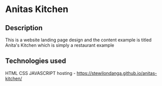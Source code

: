 # Anitas Kitchen

## Description
This is a website landing page design and the content example is titled Anita's Kitchen which is simply a restaurant example

## Technologies used
HTML
CSS
JAVASCRIPT
hosting - https://stewilondanga.github.io/anitas-kitchen/
